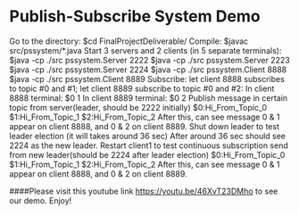 # Publish-Subscribe System Demo
Go to the directory:
$cd FinalProjectDeliverable/
Compile:
$javac src/pssystem/*.java
Start 3 servers and 2 clients (in 5 separate terminals):
$java -cp ./src pssystem.Server 2222
$java -cp ./src pssystem.Server 2223
$java -cp ./src pssystem.Server 2224
$java -cp ./src pssystem.Client 8888
$java -cp ./src pssystem.Client 8889
Subscribe:
let client 8888 subscribes to topic #0 and #1;
let client 8889 subscribe to topic #0 and #2:
In client 8888 terminal: $0 1
In client 8889 terminal: $0 2
Publish message in certain topic from server(leader, should be 2222 initially) $0:Hi_From_Topic_0
$1:Hi_From_Topic_1
$2:Hi_From_Topic_2
After this, can see message 0 & 1 appear on client 8888, and 0 & 2 on client 8889. Shut down leader to test leader election (it will takes around 36 sec)
After around 36 sec should see 2224 as the new leader.
Restart client1 to test continuous subscription
send from new leader(should be 2224 after leader election) $0:Hi_From_Topic_0
$1:Hi_From_Topic_1
$2:Hi_From_Topic_2
After this, can see message 0 & 1 appear on client 8888, and 0 & 2 on client 8889.

####Please visit this youtube link https://youtu.be/46XvT23DMho to see our demo. Enjoy!
